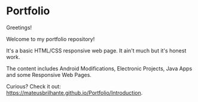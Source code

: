 # Portfolio

Greetings!

Welcome to my portfolio repository!

It's a basic HTML/CSS responsive web page. It ain't much but it's honest work.

The content includes Android Modifications, Electronic Projects, Java Apps and some Responsive Web Pages.

Curious? Check it out: https://mateusbrilhante.github.io/Portfolio/Introduction.
